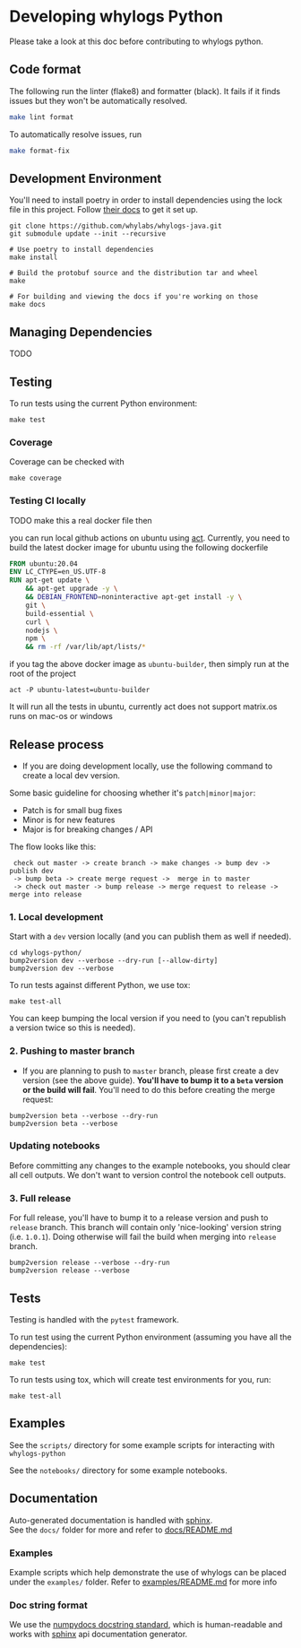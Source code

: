 # Developing whylogs Python

Please take a look at this doc before contributing to whylogs python.

## Code format

The following run the linter (flake8) and formatter (black). It fails if it finds issues but they won't be automatically resolved.

```bash
make lint format
```

To automatically resolve issues, run

```bash
make format-fix
```

## Development Environment

You'll need to install poetry in order to install dependencies using the lock file in this project. Follow [their docs](https://python-poetry.org/docs/) to get it set up.

```
git clone https://github.com/whylabs/whylogs-java.git
git submodule update --init --recursive

# Use poetry to install dependencies
make install

# Build the protobuf source and the distribution tar and wheel
make

# For building and viewing the docs if you're working on those
make docs
```

## Managing Dependencies

TODO


## Testing
To run tests using the current Python environment:

```
make test
```


### Coverage 

Coverage can be checked with 

```
make coverage
```

### Testing CI locally

TODO make this a real docker file then

you can run local github actions on ubuntu using [act](https://github.com/nektos/act). Currently, you need to build the latest docker image for ubuntu using the following dockerfile

```dockerfile
FROM ubuntu:20.04
ENV LC_CTYPE=en_US.UTF-8
RUN apt-get update \
    && apt-get upgrade -y \
    && DEBIAN_FRONTEND=noninteractive apt-get install -y \
    git \
    build-essential \
    curl \
    nodejs \
    npm \
    && rm -rf /var/lib/apt/lists/*
```
if you tag the above docker image as `ubuntu-builder`, then simply run at the root of the project

```
act -P ubuntu-latest=ubuntu-builder
```
It will run all the tests in ubuntu, currently act does not support matrix.os runs on mac-os or windows

## Release process

 * If you are doing development locally, use the following command to create a local dev version. 
 
 Some basic guideline for choosing whether it's `patch|minor|major`:
 * Patch is for small bug fixes
 * Minor is for new features
 * Major is for breaking changes / API
 
The flow looks like this:
```
 check out master -> create branch -> make changes -> bump dev -> publish dev
 -> bump beta -> create merge request ->  merge in to master 
 -> check out master -> bump release -> merge request to release -> merge into release
```

### 1. Local development
Start with a `dev` version locally (and you can publish them as well if needed).

```
cd whylogs-python/
bump2version dev --verbose --dry-run [--allow-dirty]
bump2version dev --verbose
```

To run tests against different Python, we use tox:
```
make test-all
```
You can keep bumping the local version if you need to (you can't republish a version twice so this is needed).

### 2. Pushing to master branch

* If you are planning to push to `master` branch, please first create a dev version (see the above guide). 
**You'll have to bump it to a `beta` version or the build will fail**. You'll need to do this before creating the merge request:
```
bump2version beta --verbose --dry-run
bump2version beta --verbose
```

### Updating notebooks
Before committing any changes to the example notebooks, you should clear all cell outputs.
We don't want to version control the notebook cell outputs.


### 3. Full release

For full release, you'll have to bump it to a release version and push to `release` branch. This branch
will contain only 'nice-looking' version string (i.e. `1.0.1`). Doing otherwise will fail the build when merging into `release` branch.
```
bump2version release --verbose --dry-run
bump2version release --verbose
```

## Tests
Testing is handled with the `pytest` framework.

To run test using the current Python environment (assuming you have all the dependencies):
```
make test
```

To run tests using tox, which will create test environments for you, run:
```
make test-all
```

## Examples
See the `scripts/` directory for some example scripts for interacting with `whylogs-python`

See the `notebooks/` directory for some example notebooks.


## Documentation
Auto-generated documentation is handled with [sphinx](https://www.sphinx-doc.org/en/master/).  
See the `docs/` folder for more and refer to [docs/README.md](docs/README.md)

### Examples

Example scripts which help demonstrate the use of whylogs can be placed under the `examples/` folder.
Refer to [examples/README.md](examples/README.md) for more info


### Doc string format
We use the [numpydocs docstring standard](https://numpydoc.readthedocs.io/en/latest/format.html), which is human-readable
 and works with [sphinx](https://www.sphinx-doc.org/en/master/) api documentation generator.

